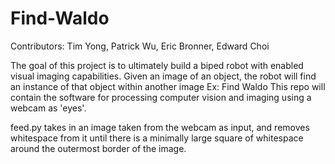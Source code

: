Find-Waldo
==========
Contributors: Tim Yong, Patrick Wu, Eric Bronner, Edward Choi

The goal of this project is to ultimately build a biped robot with enabled visual imaging capabilities.
Given an image of an object, the robot will find an instance of that object within another image
	Ex: Find Waldo
This repo will contain the software for processing computer vision and imaging using a webcam as 'eyes'.

feed.py takes in an image taken from the webcam as input, and removes whitespace from it until there is a minimally large square of whitespace around the outermost border of the image.

